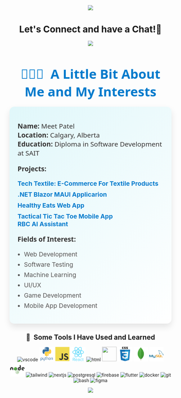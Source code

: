 <p align="center">
  <img src="https://capsule-render.vercel.app/api?type=waving&color=gradient&text=Hello!&height=100&section=header"/>
</p>

<h1 align="center">
  Let's Connect and have a Chat!💬
</h1>

<p align="center">
  <a href="https://www.linkedin.com/in/meet-patel-19860b272/" target="_blank">
    <img height="50" src="https://user-images.githubusercontent.com/46517096/166973395-19676cd8-f8ec-4abf-83ff-da8243505b82.png"/>
  </a>
</p>



<h2 align="center" style="font-size: 2.5rem; color: #007acc; margin-bottom: 20px; font-family: 'Segoe UI', Tahoma, Geneva, Verdana, sans-serif;">
  👨🏻‍💻 &nbsp;A Little Bit About Me and My Interests
</h2>

<div style="background: linear-gradient(135deg, #e0f7fa, #ffffff); border-radius: 15px; padding: 25px; box-shadow: 0 10px 20px rgba(0, 0, 0, 0.1); max-width: 700px; margin: 0 auto;">

  <p style="font-size: 1.3rem; color: #333; font-family: 'Segoe UI', Tahoma, Geneva, Verdana, sans-serif;">
    <strong>Name:</strong> Meet Patel<br>
    <strong>Location:</strong> Calgary, Alberta<br>
    <strong>Education:</strong> Diploma in Software Development at SAIT
  </p>

  <p style="font-size: 1.3rem; color: #333; font-family: 'Segoe UI', Tahoma, Geneva, Verdana, sans-serif;">
    <strong>Projects:</strong>
    <ul style="list-style-type: none; padding: 0; font-size: 1.2rem;">
       <li style="margin-bottom: 10px;">
        <a href="https://github.com/MeetGodad/techtextile" style="text-decoration: none; color: #007acc; font-weight: bold;">
          Tech Textile: E-Commerce For Textile Products
        </a>
      </li>
       <li style="margin-bottom: 10px;">
        <a href="https://github.com/MeetGodad/Meet_Final_Of_MAUIApp" style="text-decoration: none; color: #007acc; font-weight: bold;">
          .NET Blazor MAUI Applicarion
        </a>
      <li style="margin-bottom: 10px;">
        <a href="https://github.com/MeetGodad/healthyeats" style="text-decoration: none; color: #007acc; font-weight: bold;">
          Healthy Eats Web App
        </a>
      </li>
      <li>
        <a href="https://github.com/MeetGodad/TacTical-TicTacToe" style="text-decoration: none; color: #007acc; font-weight: bold;">
          Tactical Tic Tac Toe Mobile App
        </a>
      </li>
       <li>
        <a href="https://github.com/MeetGodad/rbc-chatbot" style="text-decoration: none; color: #007acc; font-weight: bold;">
         RBC AI Assistant 
        </a>
      </li>
    </ul>
  </p>

  <p style="font-size: 1.3rem; color: #333; font-family: 'Segoe UI', Tahoma, Geneva, Verdana, sans-serif;">
    <strong>Fields of Interest:</strong>
    <ul style="list-style-type: disc; padding-left: 20px; font-size: 1.2rem; color: #555;">
      <li style="margin-bottom: 8px;">Web Development</li>
      <li style="margin-bottom: 8px;">Software Testing</li>
      <li style="margin-bottom: 8px;">Machine Learning</li>
      <li style="margin-bottom: 8px;">UI/UX</li>
      <li style="margin-bottom: 8px;">Game Development</li>
      <li style="margin-bottom: 8px;">Mobile App Development</li>
    </ul>
  </p>
</div>


<h2 align="center"> 🚀 &nbsp;Some Tools I Have Used and Learned</h2>
<p align="center">
  <img src="https://cdn.jsdelivr.net/gh/devicons/devicon/icons/vscode/vscode-original.svg" alt="vscode" width="45" height="45"/>
  <img src="https://raw.githubusercontent.com/devicons/devicon/master/icons/python/python-original-wordmark.svg" alt="python" width="45" height="45"/>
  <img src="https://raw.githubusercontent.com/devicons/devicon/master/icons/javascript/javascript-original.svg" alt="javascript" width="45" height="45" />
  <img src="https://raw.githubusercontent.com/devicons/devicon/master/icons/react/react-original-wordmark.svg" alt="react" width="45" height="45" />
  <img src="https://cdn.jsdelivr.net/gh/devicons/devicon/icons/html5/html5-original.svg" alt="html" width="45" height="45"/>
  <img src="https://cdn.jsdelivr.net/gh/devicons/devicon@latest/icons/bootstrap/bootstrap-original-wordmark.svg" width="45" height="45" />
  <img src="https://raw.githubusercontent.com/devicons/devicon/master/icons/css3/css3-original-wordmark.svg" alt="css3" width="45" height="45" />
  <img src="https://raw.githubusercontent.com/devicons/devicon/master/icons/mongodb/mongodb-original.svg" alt="mongodb" width="45" height="45" />
  <img src="https://raw.githubusercontent.com/devicons/devicon/master/icons/mysql/mysql-original-wordmark.svg" alt="mysql" width="45" height="45" />
  <img src="https://raw.githubusercontent.com/devicons/devicon/master/icons/nodejs/nodejs-original-wordmark.svg" alt="nodejs" width="45" height="45" />
  <img src="https://www.vectorlogo.zone/logos/tailwindcss/tailwindcss-icon.svg" alt="tailwind" width="45" height="45"/>
  <img src="https://cdn.jsdelivr.net/gh/devicons/devicon/icons/nextjs/nextjs-original-wordmark.svg" alt="nextjs" width="45" height="45"/>
  <img src="https://cdn.jsdelivr.net/gh/devicons/devicon/icons/postgresql/postgresql-original-wordmark.svg" alt="postgresql" width="45" height="45"/>
  <img src="https://cdn.jsdelivr.net/gh/devicons/devicon/icons/firebase/firebase-plain-wordmark.svg" alt="firebase" width="45" height="45"/>
  <img src="https://cdn.jsdelivr.net/gh/devicons/devicon/icons/flutter/flutter-original.svg" alt="flutter" width="45" height="45"/>
  <img src="https://cdn.jsdelivr.net/gh/devicons/devicon/icons/docker/docker-original.svg" alt="docker" width="45" height="45"/>       
  <img src="https://cdn.jsdelivr.net/gh/devicons/devicon/icons/git/git-original.svg" alt="git" width="45" height="45"/>
  <img src="https://cdn.jsdelivr.net/gh/devicons/devicon/icons/bash/bash-original.svg" alt="bash" width="45" height="45"/>
  <img src="https://cdn.jsdelivr.net/gh/devicons/devicon/icons/figma/figma-original.svg" alt="figma" width="45" height="45"/>   
</p>
<p align="center">
  <img src="https://capsule-render.vercel.app/api?type=waving&color=gradient&height=100&section=footer"/>
</p>
